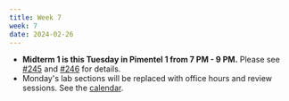 ```yaml
---
title: Week 7
week: 7
date: 2024-02-26
---
```


- **Midterm 1 is this Tuesday in Pimentel 1 from 7 PM - 9 PM.** Please see [#245](https://edstem.org/us/courses/52891/discussion/4399175) and [#246](https://edstem.org/us/courses/52891/discussion/4399181) for details.
- Monday's lab sections will be replaced with office hours and review sessions. See the [calendar](/calendar).
